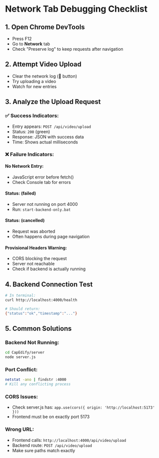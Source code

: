 # Network Tab Debugging Checklist

## 1. Open Chrome DevTools
- Press F12
- Go to **Network** tab
- Check "Preserve log" to keep requests after navigation

## 2. Attempt Video Upload
- Clear the network log (🚫 button)
- Try uploading a video
- Watch for new entries

## 3. Analyze the Upload Request

### ✅ **Success Indicators:**
- Entry appears: `POST /api/video/upload`
- Status: `200` (green)
- Response: JSON with success data
- Time: Shows actual milliseconds

### ❌ **Failure Indicators:**

#### **No Network Entry:**
- JavaScript error before fetch()
- Check Console tab for errors

#### **Status: (failed)**
- Server not running on port 4000
- Run: `start-backend-only.bat`

#### **Status: (cancelled)**
- Request was aborted
- Often happens during page navigation

#### **Provisional Headers Warning:**
- CORS blocking the request
- Server not reachable
- Check if backend is actually running

## 4. Backend Connection Test
```bash
# In terminal:
curl http://localhost:4000/health

# Should return:
{"status":"ok","timestamp":"..."}
```

## 5. Common Solutions

### **Backend Not Running:**
```bash
cd CapEdify/server
node server.js
```

### **Port Conflict:**
```bash
netstat -ano | findstr :4000
# Kill any conflicting process
```

### **CORS Issues:**
- Check server.js has: `app.use(cors({ origin: 'http://localhost:5173' }))`
- Frontend must be on exactly port 5173

### **Wrong URL:**
- Frontend calls: `http://localhost:4000/api/video/upload`
- Backend route: `POST /api/video/upload`
- Make sure paths match exactly
